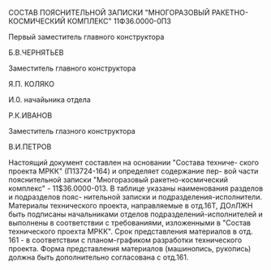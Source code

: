 СОСТАВ ПОЯСНИТЕЛЬНОЙ ЗАПИСКИ "МНОГОРАЗОВЫЙ РАКЕТНО-КОСМИЧЕСКИЙ КОМПЛЕКС"
11Ф36.0000-0П3

Первый заместитель главного конструктора

Б.В.ЧЕРНЯТЬЕВ

Заместитель главного конструктора

Я.П. КОЛЯКО

И.0. начайьника отдела

Р.К.ИВАНОВ

Заместитель глазного конструктора

В.И.ПЕТРОВ

Настоящий документ составлен на основании "Состава техниче-
ского проекта МРКК" (П13724-164) и определяет содержание пер-
вой части пояснительной записки "Многоразовый ракетно-космический
комплекс" - 11$36.0000-013.
В таблице указаны наименования разделов и подразделов пояс-
нительной записки и подразделения-исполнители.
Материалы технического проекта, направляемые в отд.16Т, ДОлЛЖН
быть подписаны начальниками отделов подразделений-исполнителей
и выполнены в соответствии с требованиями, изложенными в "Состав
технического проехта МРКК".
Срок представления материалов в отд. 161 - в соответствии с
планом-графиком разработки технического проекта.
Форма представления материалов (машинопись, рукопись) должна
быть дополнительно согласована с отд.161.